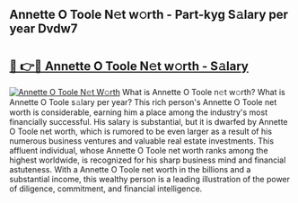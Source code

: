 ## Annette O Toole N𝚎t w𝚘rth - Part-kyg S𝚊lary per year Dvdw7

# <h2><a href="http://gc1d39.nevu.top/?p=Annette+O+Toole">🔗 👉🔴 Annette O Toole N𝚎t w𝚘rth - S𝚊lary</a></h2>

[![Annette O Toole N𝚎t W𝚘rth](https://i.imgur.com/Oavwk0R.jpeg)](http://gc1d39.nevu.top/?p=Annette+O+Toole)
What is Annette O Toole n𝚎t w𝚘rth? What is Annette O Toole s𝚊lary per year?
This rich person's Annette O Toole net worth is considerable, earning him a place among the industry's most financially successful. His salary is substantial, but it is dwarfed by Annette O Toole net worth, which is rumored to be even larger as a result of his numerous business ventures and valuable real estate investments. This affluent individual, whose Annette O Toole net worth ranks among the highest worldwide, is recognized for his sharp business mind and financial astuteness. With a Annette O Toole net worth in the billions and a substantial income, this wealthy person is a leading illustration of the power of diligence, commitment, and financial intelligence.
